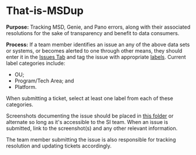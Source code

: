 # That-is-MSDup
**Purpose:** 
Tracking MSD, Genie, and Pano errors, along with their associated resolutions for the sake of transparency and benefit to data consumers.

**Process:** 
If a team member identifies an issue an any of the above data sets or systems, or becomes alerted to one through other means, they should enter it in the [Issues Tab](https://github.com/USAID-OHA-SI/That-is-MSDup/issues) and tag the issue with appropriate [labels](https://github.com/USAID-OHA-SI/That-is-MSDup/labels). Current label categories include:
 - OU;
 - Program/Tech Area; and 
 - Platform. 
 
 When submitting a ticket, select at least one label from each of these categories. 

Screenshots documenting the issue should be placed in [this folder](https://drive.google.com/drive/folders/1ZNlq8h3An__5NtYSMNLmxDQXayab9_s_) or alternate so long as it's accessible to the SI team. When an issue is submitted, link to the screenshot(s) and any other relevant information. 

The team member submitting the issue is also responsible for tracking resolution and updating tickets accordingly.

